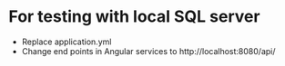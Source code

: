 # For testing with local SQL server 
- Replace application.yml
- Change end points in Angular services to http://localhost:8080/api/